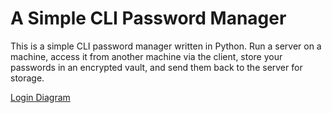 # A Simple CLI Password Manager
This is a simple CLI password manager written in Python.
Run a server on a machine, access it from another machine via the client, store your passwords in an encrypted vault, and send them back to the server for storage.

[Login Diagram](./login_diagram.png)
